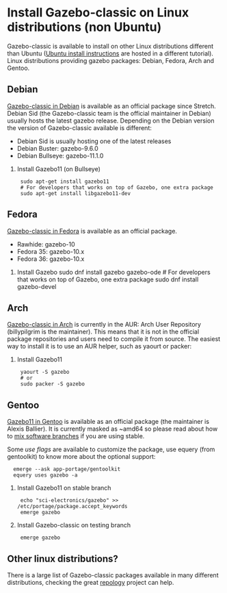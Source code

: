 # Install Gazebo-classic on Linux distributions (non Ubuntu)

Gazebo-classic is available to install on other Linux distributions different than Ubuntu
([Ubuntu install instructions](/tutorials?tut=install_ubuntu&cat=install)
are hosted in a different tutorial). Linux distributions providing gazebo packages:
Debian, Fedora, Arch and Gentoo.

## Debian

[Gazebo-classic in Debian](https://packages.debian.org/source/sid/gazebo) is available
as an official package since Stretch. Debian Sid (the Gazebo-classic team is the official
maintainer in Debian) usually hosts the latest gazebo release. Depending on the
Debian version the version of Gazebo-classic available is different:

 * Debian Sid is usually hosting one of the latest releases
 * Debian Buster: gazebo-9.6.0
 * Debian Bullseye: gazebo-11.1.0

1. Install Gazebo11 (on Bullseye)

        sudo apt-get install gazebo11
        # For developers that works on top of Gazebo, one extra package
        sudo apt-get install libgazebo11-dev

## Fedora

[Gazebo-classic in Fedora](https://apps.fedoraproject.org/packages/gazebo) is available
as an official package.

 * Rawhide: gazebo-10
 * Fedora 35: gazebo-10.x
 * Fedora 36: gazebo-10.x

1. Install Gazebo
        sudo dnf install gazebo gazebo-ode
        # For developers that works on top of Gazebo, one extra package
        sudo dnf install gazebo-devel

## Arch

[Gazebo-classic in Arch](https://aur.archlinux.org/packages/gazebo/) is currently in the AUR:
Arch User Repository (billypilgrim is the maintainer). This means that it
is not in the official package repositories and users need to compile it from
source. The easiest way to install it is to use an AUR helper, such as yaourt
or packer:

1. Install Gazebo11

        yaourt -S gazebo
        # or
        sudo packer -S gazebo

## Gentoo

[Gazebo11 in Gentoo](https://packages.gentoo.org/package/sci-electronics/gazebo)
is available as an official package (the maintainer is Alexis Ballier). It is
currently masked as ~amd64 so please read about how to [mix software
branches](https://wiki.gentoo.org/wiki/Handbook:AMD64/Portage/Branches) if you
are using stable.

Some *use flags* are available to customize the package, use equery (from
gentoolkit) to know more about the optional support:

      emerge --ask app-portage/gentoolkit
      equery uses gazebo -a

1. Install Gazebo11 on stable branch

        echo "sci-electronics/gazebo" >> /etc/portage/package.accept_keywords
        emerge gazebo

1. Install Gazebo-classic on testing branch

        emerge gazebo

## Other linux distributions?

There is a large list of Gazebo-classic packages available in many different
distributions, checking the great
[repology](https://repology.org/project/gazebo/versions) project can help.
